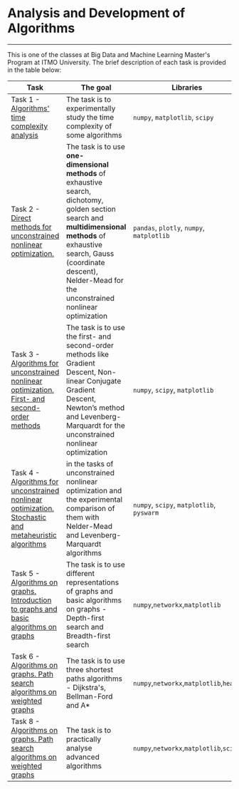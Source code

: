 # Analysis and Development of Algorithms
<hr>
This is one of the classes at Big Data and Machine Learning Master's Program at ITMO University. The brief description of each task is provided in the table below:

| Task | The goal | Libraries |
| ----------- | ----------- | ----------- |
| Task 1 - [Algorithms' time complexity analysis](https://github.com/olpeshiki/Algorithm_Class/blob/d56b5808e1b0bd0ab1e84b67386714229637dd37/Analysis%20and%20Development%20of%20Algorithms/Task%201%20-%20Time%20complexity.ipynb)    | The task is to experimentally study the time complexity of some algorithms   | `numpy`, `matplotlib`, `scipy`|
| Task 2 - [Direct methods for unconstrained nonlinear optimization. ](https://github.com/olpeshiki/Algorithm_Class/blob/68a03d68e57516541c90728698e1bde7817dc1d3/Analysis%20and%20Development%20of%20Algorithms/Task%202%20-%20Direct%20optimisation%20methods.ipynb)| The task is to use **one-dimensional methods** of exhaustive search, dichotomy, golden section search and **multidimensional methods** of exhaustive search, Gauss (coordinate descent), Nelder-Mead for the unconstrained nonlinear optimization | `pandas`, `plotly`, `numpy`, `matplotlib` |
| Task 3 - [Algorithms for unconstrained nonlinear optimization. First- and second- order methods](https://github.com/olpeshiki/Algorithm_Class/blob/02b192f55dc8d05af6dcca0ee8f51cf9f6194ef9/Analysis%20and%20Development%20of%20Algorithms/Task%203%20-%201%262%20order%20optimisation%20methods.ipynb) | The task is to use the first- and second-order methods like Gradient Descent, Non-linear Conjugate Gradient Descent, Newton’s method and Levenberg-Marquardt for the unconstrained nonlinear optimization | `numpy`, `scipy`, `matplotlib`  |
| Task 4 - [Algorithms for unconstrained nonlinear optimization. Stochastic and metaheuristic algorithms](https://github.com/olpeshiki/Algorithm_Class/blob/02b192f55dc8d05af6dcca0ee8f51cf9f6194ef9/Analysis%20and%20Development%20of%20Algorithms/Task%204%20-%20Stochastic%20algorithms.ipynb)| in the tasks of unconstrained nonlinear optimization and the experimental comparison of them with Nelder-Mead and Levenberg-Marquardt algorithms | `numpy`, `scipy`, `matplotlib`, `pyswarm`|
|Task 5 - [Algorithms on graphs. Introduction to graphs and basic algorithms on graphs](https://github.com/olpeshiki/Algorithm_Class/blob/02b192f55dc8d05af6dcca0ee8f51cf9f6194ef9/Analysis%20and%20Development%20of%20Algorithms/Task%205%20-%20Basic%20algorithms%20on%20graphs.ipynb) |The task is to use different representations of graphs and basic algorithms on graphs - Depth-first search and Breadth-first search |`numpy`,`networkx`,`matplotlib` |
|Task 6 - [Algorithms on graphs. Path search algorithms on weighted graphs](https://github.com/olpeshiki/Algorithm_Class/blob/02b192f55dc8d05af6dcca0ee8f51cf9f6194ef9/Analysis%20and%20Development%20of%20Algorithms/Task%206%20-%20%20Path%20search%20algorithms%20on%20weighted%20graphs.ipynb) |The task is to use three shortest paths algorithms - Dijkstra's, Bellman-Ford and A*|`numpy`,`networkx`,`matplotlib`,`heapq` |
|Task 8 - [Algorithms on graphs. Path search algorithms on weighted graphs](https://github.com/olpeshiki/Algorithm_Class/blob/02b192f55dc8d05af6dcca0ee8f51cf9f6194ef9/Analysis%20and%20Development%20of%20Algorithms/Task%208%20-%20Practical%20analysis%20of%20advanced%20algorithms.ipynb) |The task is to practically analyse advanced algorithms|`numpy`,`networkx`,`matplotlib`,`scipy` |
